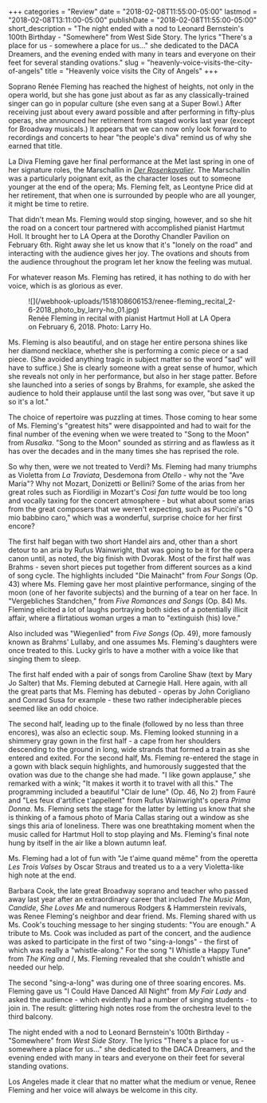 +++
categories = "Review"
date = "2018-02-08T11:55:00-05:00"
lastmod = "2018-02-08T13:11:00-05:00"
publishDate = "2018-02-08T11:55:00-05:00"
short_description = "The night ended with a nod to Leonard Bernstein's 100th Birthday - \"Somewhere\" from West Side Story. The lyrics \"There's a place for us - somewhere a place for us…\" she dedicated to the DACA Dreamers, and the evening ended with many in tears and everyone on their feet for several standing ovations."
slug = "heavenly-voice-visits-the-city-of-angels"
title = "Heavenly voice visits the City of Angels"
+++

Soprano Renée Fleming has reached the highest of heights, not only in the opera world, but she has gone just about as far as any classically-trained singer can go in popular culture (she even sang at a Super Bowl.) After receiving just about every award possible and after performing in fifty-plus operas, she announced her retirement from staged works last year (except for Broadway musicals.) It appears that we can now only look forward to recordings and concerts to hear "the people's diva" remind us of why she earned that title.

La Diva Fleming gave her final performance at the Met last spring in one of her signature roles, the Marschallin in [*Der Rosenkavalier*](/in-review-der-rosenkavalier-at-roh/). The Marschallin was a particularly poignant exit, as the character loses out to someone younger at the end of the opera; Ms. Fleming felt, as Leontyne Price did at her retirement, that when one is surrounded by people who are all younger, it might be time to retire.

That didn't mean Ms. Fleming would stop singing, however, and so she hit the road on a concert tour partnered with accomplished pianist Hartmut Holl. It brought her to LA Opera at the Dorothy Chandler Pavilion on February 6th. Right away she let us know that it's "lonely on the road" and interacting with the audience gives her joy. The ovations and shouts from the audience throughout the program let her know the feeling was mutual.

For whatever reason Ms. Fleming has retired, it has nothing to do with her voice, which is as glorious as ever.

<figure data-type="image">
![](/webhook-uploads/1518108606153/renee-fleming_recital_2-6-2018_photo_by_larry-ho_01.jpg)
<figcaption>Renée Fleming in recital with pianist Hartmut Holl at LA Opera on February 6, 2018. Photo: Larry Ho.</figcaption>
</figure>

Ms. Fleming is also beautiful, and on stage her entire persona shines like her diamond necklace, whether she is performing a comic piece or a sad piece. (She avoided anything tragic in subject matter so the word "sad" will have to suffice.) She is clearly someone with a great sense of humor, which she reveals not only in her performance, but also in her stage patter. Before she launched into a series of songs by Brahms, for example, she asked the audience to hold their applause until the last song was over, "but save it up so it's a lot."

The choice of repertoire was puzzling at times. Those coming to hear some of Ms. Fleming's "greatest hits" were disappointed and had to wait for the final number of the evening when we were treated to "Song to the Moon" from *Rusalka*. "Song to the Moon" sounded as stirring and as flawless as it has over the decades and in the many times she has reprised the role.

So why then, were we not treated to Verdi? Ms. Fleming had many triumphs as Violetta from *La Traviata*, Desdemona from *Otello* - why not the "Ave Maria"? Why not Mozart, Donizetti or Bellini? Some of the arias from her great roles such as Fiordiligi in Mozart's *Così fan tutte* would be too long and vocally taxing for the concert atmosphere - but what about some arias from the great composers that we weren't expecting, such as Puccini's "O mio babbino caro," which was a wonderful, surprise choice for her first encore?

The first half began with two short Handel airs and, other than a short detour to an aria by Rufus Wainwright, that was going to be it for the opera canon until, as noted, the big finish with Dvorak. Most of the first half was Brahms - seven short pieces put together from different sources as a kind of song cycle. The highlights included "Die Mainacht" from *Four Songs* (Op. 43) where Ms. Fleming gave her most plaintive performance, singing of the moon (one of her favorite subjects) and the burning of a tear on her face. In "Vergebliches Standchen," from *Five Romances and Songs* (Op. 84) Ms. Fleming elicited a lot of laughs portraying both sides of a potentially illicit affair, where a flirtatious woman urges a man to "extinguish (his) love."

Also included was "Wiegenlied" from *Five Songs* (Op. 49), more famously known as Brahms' Lullaby, and one assumes Ms. Fleming's daughters were once treated to this. Lucky girls to have a mother with a voice like that singing them to sleep.

The first half ended with a pair of songs from Caroline Shaw (text by Mary Jo Salter) that Ms. Fleming debuted at Carnegie Hall. Here again, with all the great parts that Ms. Fleming has debuted - operas by John Corigliano and Conrad Susa for example - these two rather indecipherable pieces seemed like an odd choice.

The second half, leading up to the finale (followed by no less than three encores), was also an eclectic soup. Ms. Fleming looked stunning in a shimmery gray gown in the first half - a cape from her shoulders descending to the ground in long, wide strands that formed a train as she entered and exited. For the second half, Ms. Fleming re-entered the stage in a gown with black sequin highlights, and humorously suggested that the ovation was due to the change she had made. "I like gown applause," she remarked with a wink; "It makes it worth it to travel with all this." The programming included a beautiful "Clair de lune" (Op. 46, No 2) from Fauré and "Les feux d'artifice t'appellent" from Rufus Wainwright's opera *Prima Donna*. Ms. Fleming sets the stage for the latter by letting us know that she is thinking of a famous photo of Maria Callas staring out a window as she sings this aria of loneliness. There was one breathtaking moment when the music called for Hartmut Holl to stop playing and Ms. Fleming's final note hung by itself in the air like a blown autumn leaf.

Ms. Fleming had a lot of fun with "Je t'aime quand même" from the operetta *Les Trois Valses* by Oscar Straus and treated us to a a very Violetta-like high note at the end.

Barbara Cook, the late great Broadway soprano and teacher who passed away last year after an extraordinary career that included *The Music Man*, *Candide*, *She Loves Me* and numerous Rodgers & Hammerstein revivals, was Renee Fleming's neighbor and dear friend. Ms. Fleming shared with us Ms. Cook's touching message to her singing students: "You are enough." A tribute to Ms. Cook was included as part of the concert, and the audience was asked to participate in the first of two "sing-a-longs" - the first of which was really a "whistle-along." For the song "I Whistle a Happy Tune" from *The King and I*, Ms. Fleming revealed that she couldn't whistle and needed our help.

The second "sing-a-long" was during one of three soaring encores. Ms. Fleming gave us "I Could Have Danced All Night" from *My Fair Lady* and asked the audience - which evidently had a number of singing students - to join in. The result: glittering high notes rose from the orchestra level to the third balcony.

The night ended with a nod to Leonard Bernstein's 100th Birthday - "Somewhere" from *West Side Story*. The lyrics "There's a place for us - somewhere a place for us…" she dedicated to the DACA Dreamers, and the evening ended with many in tears and everyone on their feet for several standing ovations.

Los Angeles made it clear that no matter what the medium or venue, Renee Fleming and her voice will always be welcome in this city.
